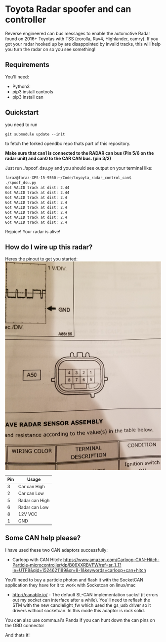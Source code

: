 # Toyota Radar spoofer and can controller
Reverse engineered can bus messages to enable the automotive Radar found on 2016+ Toyotas with TSS (corolla, Rav4, Highlander, camry). If you got your radar hooked up by are disappointed by invalid tracks, this will help you turn the radar on so you see something!

## Requirements
You'll need:
- Python3
- pip3 install cantools
- pip3 install can

## Quickstart
you need to run
```
git submodule update --init
```
to fetch the forked opendbc repo thats part of this repository.

__Make sure that can1 is connected to the RADAR can bus (Pin 5/6 on the radar unit) and can0 to the CAR CAN bus. (pin 3/2)__

Just run ./spoof_dsu.py and you should see output on your terminal like:

```
faraz@faraz-XPS-15-9560:~/Code/toyoyta_radar_control_can$ ./spoof_dsu.py 
Got VALID track at dist: 2.44
Got VALID track at dist: 2.44
Got VALID track at dist: 2.4
Got VALID track at dist: 2.4
Got VALID track at dist: 2.4
Got VALID track at dist: 2.4
Got VALID track at dist: 2.4
Got VALID track at dist: 2.4
```

Rejoice! Your radar is alive!

## How do I wire up this radar?
Heres the pinout to get you started:
![Radar pinout](/images/connector.jpg "Radar connector")

|Pin| Usage|
|---|------|
|3|Car can High|
|2|Car can Low|
|5|Radar can High|
|6|Radar can Low|
|8|12V VCC|
|1|GND|

## Some CAN help please?
I have used these two CAN adaptors successfully:

- Carloop with CAN Hitch: https://www.amazon.com/Carloop-CAN-Hitch-Particle-microcontroller/dp/B06XXRBVFW/ref=sr_1_1?ie=UTF8&qid=1524621189&sr=8-1&keywords=carloop+can+hitch

You'll need to buy a particle photon and flash it with the SocketCAN application they have for it to work with Socketcan on linux/mac

- http://canable.io/ - The default SL-CAN implementation sucks! (it errors out my socket can interface after a while). You'll need to reflash the STM with the new candlelight_fw which  used the gs_usb driver so it drivers without socketcan. In this mode this adaptor is rock solid.

You can also use comma.ai's Panda if you can hunt down the can pins on the OBD connector

And thats it!



